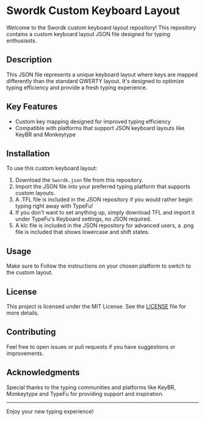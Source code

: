 # Swordk Custom Keyboard Layout

Welcome to the Swordk custom keyboard layout repository! This repository contains a custom keyboard layout JSON file designed for typing enthusiasts.

## Description

This JSON file represents a unique keyboard layout where keys are mapped differently than the standard QWERTY layout. It's designed to optimize typing efficiency and provide a fresh typing experience.

## Key Features

- Custom key mapping designed for improved typing efficiency 
- Compatible with platforms that support JSON keyboard layouts like KeyBR and Monkeytype 

## Installation

To use this custom keyboard layout:

1. Download the `Swordk.json` file from this repository.
2. Import the JSON file into your preferred typing platform that supports custom layouts.
3. A .TFL file is included in the JSON repository if you would rather begin typing right away with TypeFu!
4. If you don't want to set anything up, simply download TFL and import it under TypeFu's Keyboard settings, no JSON required.
5. A klc file is included in the JSON repository for advanced users, a .png file is included that shows lowercase and shift states.

## Usage

Make sure to Follow the instructions on your chosen platform to switch to the custom layout.

## License

This project is licensed under the MIT License. See the [LICENSE](./LICENSE) file for more details.

## Contributing

Feel free to open issues or pull requests if you have suggestions or improvements.

## Acknowledgments

Special thanks to the typing communities and platforms like KeyBR, Monkeytype and TypeFu for providing support and inspiration.

---

Enjoy your new typing experience!

